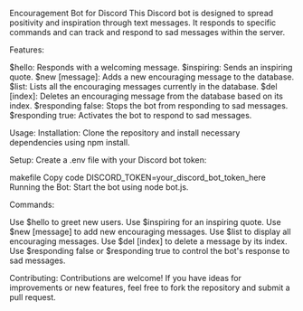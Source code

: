 Encouragement Bot for Discord
This Discord bot is designed to spread positivity and inspiration through text messages. It responds to specific commands and can track and respond to sad messages within the server.

Features:

$hello: Responds with a welcoming message.
$inspiring: Sends an inspiring quote.
$new [message]: Adds a new encouraging message to the database.
$list: Lists all the encouraging messages currently in the database.
$del [index]: Deletes an encouraging message from the database based on its index.
$responding false: Stops the bot from responding to sad messages.
$responding true: Activates the bot to respond to sad messages.

Usage:
Installation: Clone the repository and install necessary dependencies using npm install.

Setup: Create a .env file with your Discord bot token:

makefile
Copy code
DISCORD_TOKEN=your_discord_bot_token_here
Running the Bot: Start the bot using node bot.js.

Commands:

Use $hello to greet new users.
Use $inspiring for an inspiring quote.
Use $new [message] to add new encouraging messages.
Use $list to display all encouraging messages.
Use $del [index] to delete a message by its index.
Use $responding false or $responding true to control the bot's response to sad messages.

Contributing:
Contributions are welcome! If you have ideas for improvements or new features, feel free to fork the repository and submit a pull request.
